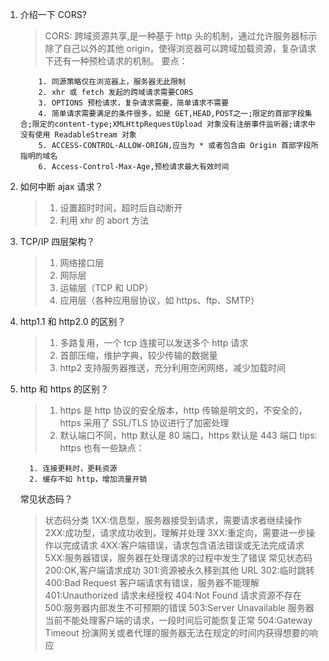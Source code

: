 1.  介绍一下 CORS?

    > CORS: 跨域资源共享,是一种基于 http 头的机制，通过允许服务器标示除了自己以外的其他 origin，使得浏览器可以跨域加载资源，复杂请求下还有一种预检请求的机制。
    > 要点：

            1. 同源策略仅在浏览器上，服务器无此限制
            2. xhr 或 fetch 发起的跨域请求需要CORS
            3. OPTIONS 预检请求，复杂请求需要，简单请求不需要
            4. 简单请求需要满足的条件很多，如是 GET,HEAD,POST之一;限定的首部字段集合;限定的content-type;XMLHttpRequestUpload 对象没有注册事件监听器;请求中没有使用 ReadableStream 对象
            5. ACCESS-CONTROL-ALLOW-ORIGN,应当为 * 或者包含由 Origin 首部字段所指明的域名
            6. Access-Control-Max-Age,预检请求最大有效时间

2.  如何中断 ajax 请求？

    > 1. 设置超时时间，超时后自动断开
    > 2. 利用 xhr 的 abort 方法

3.  TCP/IP 四层架构？

    > 1. 网络接口层
    > 2. 网际层
    > 3. 运输层（TCP 和 UDP）
    > 4. 应用层（各种应用层协议，如 https、ftp、SMTP）

4.  http1.1 和 http2.0 的区别？

    > 1. 多路复用，一个 tcp 连接可以发送多个 http 请求
    > 2. 首部压缩，维护字典，较少传输的数据量
    > 3. http2 支持服务器推送，充分利用空闲网络，减少加载时间

5.  http 和 https 的区别？

    > 1. https 是 http 协议的安全版本，http 传输是明文的，不安全的，https 采用了 SSL/TLS 协议进行了加密处理
    > 2. 默认端口不同，http 默认是 80 端口，https 默认是 443 端口
    >    tips: https 也有一些缺点：

          1. 连接更耗时，更耗资源
          2. 缓存不如 http，增加流量开销

    常见状态码？

    > 状态码分类
    > 1XX:信息型，服务器接受到请求，需要请求者继续操作
    > 2XX:成功型，请求成功收到，理解并处理
    > 3XX:重定向，需要进一步操作以完成请求
    > 4XX:客户端错误，请求包含语法错误或无法完成请求
    > 5XX:服务器错误，服务器在处理请求的过程中发生了错误
    > 常见状态码
    > 200:OK,客户端请求成功
    > 301:资源被永久移到其他 URL
    > 302:临时跳转
    > 400:Bad Request 客户端请求有错误，服务器不能理解
    > 401:Unauthorized 请求未经授权
    > 404:Not Found 请求资源不存在
    > 500:服务器内部发生不可预期的错误
    > 503:Server Unavailable 服务器当前不能处理客户端的请求，一段时间后可能恢复正常
    > 504:Gateway Timeout 扮演网关或者代理的服务器无法在规定的时间内获得想要的响应
